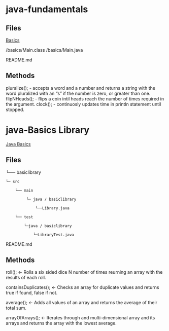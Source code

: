 # java-fundamentals

## Files

[Basics](/basics/Main.java)

/basics/Main.class
/basics/Main.java

README.md

## Methods
pluralize(); - accepts a word and a number and returns a string with the word pluralized with an “s” if the number is zero, or greater than one.
flipNHeads(); - flips a coin intil heads reach the number of times required in the argument.
clock(); - continuosly updates time in println statement until stopped.

# java-Basics Library
[Java Basics](/basiclibrary/src/main/java/basiclibrary/Library.java)
## Files


└── basiclibrary

    └─ src
    
        └── main
        
             └─ java / basiclibrary
             
                 └──Library.java
                 
        └── test
        
            └─java / basiclibrary
            
                └─LibraryTest.java
                
README.md


## Methods
roll(); <- Rolls a six sided dice N number of times reurning an array with the results of each roll.

containsDuplicates(); <- Checks an array for duplicate values and returns true if found, false if not.

average(); <- Adds all values of an array and returns the average of their total sum.

arrayOfArrays(); <- Iterates through and multi-dimensional array and its arrays and returns the array with the lowest average.

